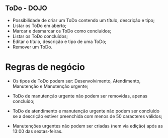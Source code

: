 ## ToDo - DOJO

- Possibilidade de criar um ToDo contendo um título, descrição e tipo;
- Listar os ToDo em aberto;
- Marcar e desmarcar os ToDo como concluídos;
- Listar os ToDo concluídos;
- Editar o título, descrição e tipo de uma ToDo;
- Remover um ToDo.

# Regras de negócio
- Os tipos de ToDo podem ser: Desenvolvimento, Atendimento, Manutenção e Manutenção urgente;

- ToDo de manutenção urgente não podem ser removidas, apenas concluído;

- ToDo de atendimento e manutenção urgente não podem ser concluído se a descrição estiver preenchida com menos de 50 caracteres válidos;

- Manutenções urgentes não podem ser criadas (nem via edição) após as 13:00 das sextas-feiras.
